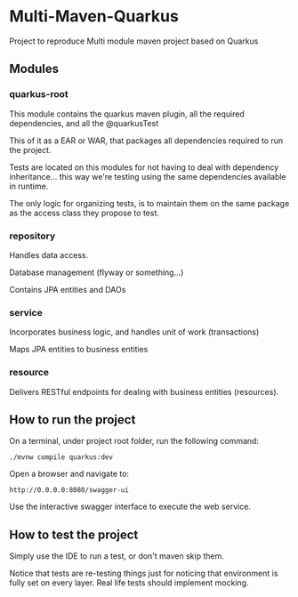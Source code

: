 # Multi-Maven-Quarkus
Project to reproduce Multi module maven project based on Quarkus

## Modules

### quarkus-root
This module contains the quarkus maven plugin, all the required dependencies, and all the @quarkusTest

This of it as a EAR or WAR, that packages all dependencies required to run the project.

Tests are located on this modules for not having to deal with dependency inheritance... this way we're testing using the same dependencies available in runtime.

The only logic for organizing tests, is to maintain them on the same package as the access class they propose to test. 

### repository
Handles data access. 

Database management (flyway or something...)

Contains JPA entities and DAOs

### service
Incorporates business logic, and handles unit of work (transactions)

Maps JPA entities to business entities

### resource
Delivers RESTful endpoints for dealing with business entities (resources).


## How to run the project

 On a terminal, under project root folder, run  the following command:
```
./mvnw compile quarkus:dev
```

Open a browser and navigate to:
 
```
http://0.0.0.0:8080/swagger-ui
```

Use the interactive swagger interface to execute the web service.


## How to test the project

Simply use the IDE to run a test, or don't maven skip them.

Notice that tests are re-testing things just for noticing that environment is fully set on every layer.
Real life tests should implement mocking.